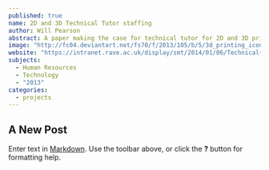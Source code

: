```yaml
---
published: true
name: 2D and 3D Technical Tutor staffing
author: Will Pearson
abstract: A paper making the case for technical tutor for 2D and 3D printing support
image: "http://fc04.deviantart.net/fs70/f/2013/105/b/5/3d_printing_icons_by_aha_soft_icons-d61ts2u.png"
website: "https://intranet.rave.ac.uk/display/smt/2014/01/06/Technical+Tutor+staffing"
subjects: 
  - Human Resources
  - Technology
  - "2013"
categories: 
  - projects
---
```


## A New Post

Enter text in [Markdown](http://daringfireball.net/projects/markdown/). Use the toolbar above, or click the **?** button for formatting help.